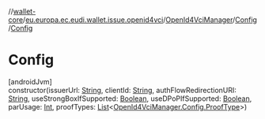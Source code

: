 //[wallet-core](../../../../index.md)/[eu.europa.ec.eudi.wallet.issue.openid4vci](../../index.md)/[OpenId4VciManager](../index.md)/[Config](index.md)/[Config](-config.md)

# Config

[androidJvm]\
constructor(issuerUrl: [String](https://kotlinlang.org/api/latest/jvm/stdlib/kotlin/-string/index.html), clientId: [String](https://kotlinlang.org/api/latest/jvm/stdlib/kotlin/-string/index.html), authFlowRedirectionURI: [String](https://kotlinlang.org/api/latest/jvm/stdlib/kotlin/-string/index.html), useStrongBoxIfSupported: [Boolean](https://kotlinlang.org/api/latest/jvm/stdlib/kotlin/-boolean/index.html), useDPoPIfSupported: [Boolean](https://kotlinlang.org/api/latest/jvm/stdlib/kotlin/-boolean/index.html), parUsage: [Int](https://kotlinlang.org/api/latest/jvm/stdlib/kotlin/-int/index.html), proofTypes: [List](https://kotlinlang.org/api/latest/jvm/stdlib/kotlin.collections/-list/index.html)&lt;[OpenId4VciManager.Config.ProofType](-proof-type/index.md)&gt;)
